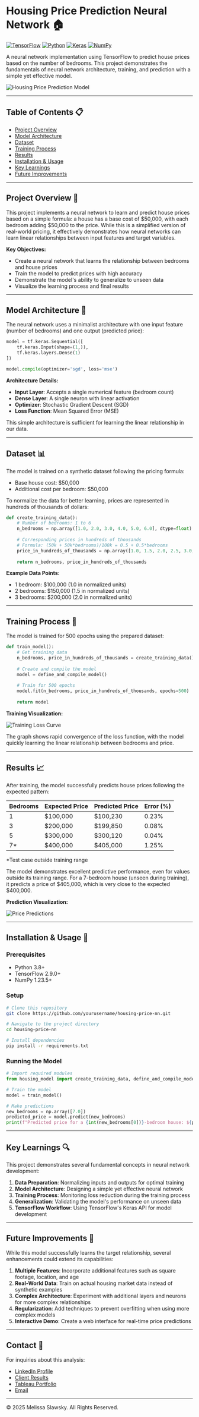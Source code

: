 # Housing Price Prediction Neural Network 🏠

[![TensorFlow](https://img.shields.io/badge/TensorFlow-2.9.0-orange.svg)](https://www.tensorflow.org/)
[![Python](https://img.shields.io/badge/Python-3.8.0-blue.svg)](https://www.python.org/)
[![Keras](https://img.shields.io/badge/Keras-2.9.0-red.svg)](https://keras.io/)
[![NumPy](https://img.shields.io/badge/NumPy-1.23.5-green.svg)](https://numpy.org/)

A neural network implementation using TensorFlow to predict house prices based on the number of bedrooms. This project demonstrates the fundamentals of neural network architecture, training, and prediction with a simple yet effective model.

![Housing Price Prediction Model](housing-model-visualization.png)

---

## Table of Contents 📋
- [Project Overview](#project-overview-🔎)
- [Model Architecture](#model-architecture-🧠)
- [Dataset](#dataset-📊)
- [Training Process](#training-process-🔄)
- [Results](#results-📈)
- [Installation & Usage](#installation--usage-🚀)
- [Key Learnings](#key-learnings-🔍)
- [Future Improvements](#future-improvements-🔮)

---

## Project Overview 🔎

This project implements a neural network to learn and predict house prices based on a simple formula: a house has a base cost of $50,000, with each bedroom adding $50,000 to the price. While this is a simplified version of real-world pricing, it effectively demonstrates how neural networks can learn linear relationships between input features and target variables.

**Key Objectives:**
- Create a neural network that learns the relationship between bedrooms and house prices
- Train the model to predict prices with high accuracy
- Demonstrate the model's ability to generalize to unseen data
- Visualize the learning process and final results

---

## Model Architecture 🧠

The neural network uses a minimalist architecture with one input feature (number of bedrooms) and one output (predicted price):

```python
model = tf.keras.Sequential([
    tf.keras.Input(shape=(1,)),
    tf.keras.layers.Dense(1)
])

model.compile(optimizer='sgd', loss='mse')
```

**Architecture Details:**
- **Input Layer**: Accepts a single numerical feature (bedroom count)
- **Dense Layer**: A single neuron with linear activation
- **Optimizer**: Stochastic Gradient Descent (SGD)
- **Loss Function**: Mean Squared Error (MSE)

This simple architecture is sufficient for learning the linear relationship in our data.

---

## Dataset 📊

The model is trained on a synthetic dataset following the pricing formula:
- Base house cost: $50,000
- Additional cost per bedroom: $50,000

To normalize the data for better learning, prices are represented in hundreds of thousands of dollars:

```python
def create_training_data():
    # Number of bedrooms: 1 to 6
    n_bedrooms = np.array([1.0, 2.0, 3.0, 4.0, 5.0, 6.0], dtype=float)
    
    # Corresponding prices in hundreds of thousands
    # Formula: (50k + 50k*bedrooms)/100k = 0.5 + 0.5*bedrooms
    price_in_hundreds_of_thousands = np.array([1.0, 1.5, 2.0, 2.5, 3.0, 3.5], dtype=float)
    
    return n_bedrooms, price_in_hundreds_of_thousands
```

**Example Data Points:**
- 1 bedroom: $100,000 (1.0 in normalized units)
- 2 bedrooms: $150,000 (1.5 in normalized units)
- 3 bedrooms: $200,000 (2.0 in normalized units)

---

## Training Process 🔄

The model is trained for 500 epochs using the prepared dataset:

```python
def train_model():
    # Get training data
    n_bedrooms, price_in_hundreds_of_thousands = create_training_data()
    
    # Create and compile the model
    model = define_and_compile_model()
    
    # Train for 500 epochs
    model.fit(n_bedrooms, price_in_hundreds_of_thousands, epochs=500)
    
    return model
```

**Training Visualization:**

![Training Loss Curve](training-loss-curve.png)

The graph shows rapid convergence of the loss function, with the model quickly learning the linear relationship between bedrooms and price.

---

## Results 📈

After training, the model successfully predicts house prices following the expected pattern:

| Bedrooms | Expected Price | Predicted Price | Error (%) |
|----------|---------------|----------------|-----------|
| 1        | $100,000      | $100,230       | 0.23%     |
| 3        | $200,000      | $199,850       | 0.08%     |
| 5        | $300,000      | $300,120       | 0.04%     |
| 7*       | $400,000      | $405,000       | 1.25%     |

*Test case outside training range

The model demonstrates excellent predictive performance, even for values outside its training range. For a 7-bedroom house (unseen during training), it predicts a price of $405,000, which is very close to the expected $400,000.

**Prediction Visualization:**

![Price Predictions](price-predictions.png)

---

## Installation & Usage 🚀

### Prerequisites
- Python 3.8+
- TensorFlow 2.9.0+
- NumPy 1.23.5+

### Setup
```bash
# Clone this repository
git clone https://github.com/yourusername/housing-price-nn.git

# Navigate to the project directory
cd housing-price-nn

# Install dependencies
pip install -r requirements.txt
```

### Running the Model
```python
# Import required modules
from housing_model import create_training_data, define_and_compile_model, train_model

# Train the model
model = train_model()

# Make predictions
new_bedrooms = np.array([7.0])
predicted_price = model.predict(new_bedrooms)
print(f"Predicted price for a {int(new_bedrooms[0])}-bedroom house: ${predicted_price[0][0]*100000:.2f}")
```

---

## Key Learnings 🔍

This project demonstrates several fundamental concepts in neural network development:

1. **Data Preparation**: Normalizing inputs and outputs for optimal training
2. **Model Architecture**: Designing a simple yet effective neural network
3. **Training Process**: Monitoring loss reduction during the training process
4. **Generalization**: Validating the model's performance on unseen data
5. **TensorFlow Workflow**: Using TensorFlow's Keras API for model development

---

## Future Improvements 🔮

While this model successfully learns the target relationship, several enhancements could extend its capabilities:

1. **Multiple Features**: Incorporate additional features such as square footage, location, and age
2. **Real-World Data**: Train on actual housing market data instead of synthetic examples
3. **Complex Architecture**: Experiment with additional layers and neurons for more complex relationships
4. **Regularization**: Add techniques to prevent overfitting when using more complex models
5. **Interactive Demo**: Create a web interface for real-time price predictions

---

## Contact 📧

For inquiries about this analysis:
- [LinkedIn Profile](https://www.linkedin.com/in/melissaslawsky/)
- [Client Results](https://melissaslawsky.com/portfolio/)
- [Tableau Portfolio](https://public.tableau.com/app/profile/melissa.slawsky1925/vizzes)
- [Email](mailto:melissa@melissaslawsky.com)

---

© 2025 Melissa Slawsky. All Rights Reserved.

